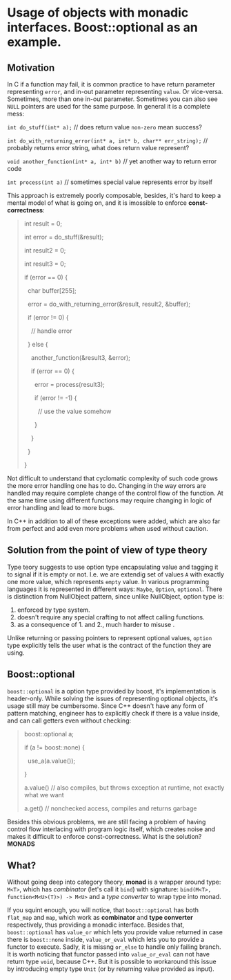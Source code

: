 Usage of objects with monadic interfaces. Boost::optional as an example.
========================================================================

Motivation
----------

In C if a function may fail, it is common practice to have return parameter representing `error`, and in-out parameter representing `value`. Or vice-versa. Sometimes, more than one in-out parameter. Sometimes you can also see `NULL` pointers are used for the same purpose. In general it is a complete mess:

`int do_stuff(int* a);` // does return value `non-zero` mean success?

`int do_with_returning_error(int* a, int* b, char** err_string);` // probably returns error string, what does return value represent?

`void another_function(int* a, int* b)` // yet another way to return error code

`int process(int a)` // sometimes special value represents error by itself

This approach is extremely poorly composable, besides, it's hard to keep a mental model of what is going on, and it is imossible to enforce **const-correctness**:

> int result = 0;
> 
> int error = do_stuff(&result);
> 
> int result2 = 0;
> 
> int result3 = 0;
> 
> if (error == 0) {
> 
> &nbsp;&nbsp;char buffer[255];
> 
> &nbsp;&nbsp;error = do_with_returning_error(&result, result2, &buffer);
> 
> &nbsp;&nbsp;if (error != 0) {
> 
> &nbsp;&nbsp;&nbsp;&nbsp;// handle error
> 
> &nbsp;&nbsp;} else {
> 
> &nbsp;&nbsp;&nbsp;&nbsp;another_function(&result3, &error);
> 
> &nbsp;&nbsp;&nbsp;&nbsp;if (error == 0) {
> 
> &nbsp;&nbsp;&nbsp;&nbsp;&nbsp;&nbsp;error = process(result3);
> 
> &nbsp;&nbsp;&nbsp;&nbsp;&nbsp;&nbsp;if (error != -1) {
> 
> &nbsp;&nbsp;&nbsp;&nbsp;&nbsp;&nbsp;&nbsp;&nbsp;// use the value somehow
> 
> &nbsp;&nbsp;&nbsp;&nbsp;&nbsp;&nbsp;}
> 
> &nbsp;&nbsp;&nbsp;&nbsp;}
> 
> &nbsp;&nbsp;}
> 
> }

Not difficult to understand that cyclomatic complexity of such code grows the more error handling one has to do. Changing in the way errors are handled may require complete change of the control flow of the function. At the same time using different functions may require changing in logic of error handling and lead to more bugs.

In C++ in addition to all of these exceptions were added, which are also far from perfect and add even more problems when used without caution.

Solution from the point of view of type theory
----------------------------------------------

Type teory suggests to use option type encapsulating value and tagging it to signal if it is empty or not. I.e. we are extendig set of values `A` with exactly one more value, which represents `empty` value. In various programming languages it is represented in different ways: `Maybe`, `Option`, `optional`. There is distinction from NullObject pattern, since unlike NullObject, option type is:
1. enforced by type system.
2. doesn't require any special crafting to not affect calling functions.
3. as a consequence of 1. and 2., much harder to misuse .

Unlike returning or passing pointers to represent optional values, `option` type explicitly tells the user what is the contract of the function they are using.

Boost::optional
---------------

`boost::optional` is a option type provided by boost, it's implementation is header-only. While solving the issues of representing optional objects, it's usage still may be cumbersome. Since C++ doesn't have any form of pattern matching, engineer has to explicitly check if there is a value inside, and can call getters even without checking:

> boost::optional<int> a;
> 
> if (a != boost::none) {
> 
> &nbsp;&nbsp;use_a(a.value());
> 
> }
> 
> a.value() // also compiles, but throws exception at runtime, not exactly what we want
> 
> a.get() // nonchecked access, compiles and returns garbage

Besides this obvious problems, we are still facing a problem of having control flow interlacing with program logic itself, which creates noise and makes it difficult to enforce const-correctness. What is the solution? **MONADS**

What?
-----

Without going deep into category theory, **monad** is a wrapper around type: `M<T>`, which has *combinator* (let's call it `bind`) with signature: `bind(M<T>, function<M<U>(T)>) -> M<U>` and a *type converter* to wrap type into monad.

If you squint enough, you will notice, that `boost::optional` has both `flat_map` and `map`, which work as **combinator** and **type converter** respectively, thus providing a monadic interface. Besides that, `boost::optional` has `value_or` which lets you provide value returned in case there is `boost::none` inside, `value_or_eval` which lets you to provide a functor to execute. Sadly, it is missng `or_else` to handle only failing branch. It is worth noticing that functor passed into `value_or_eval` can not have return type `void`, because C++. But it is possible to workaround this issue by introducing empty type `Unit` (or by returning value provided as input).

